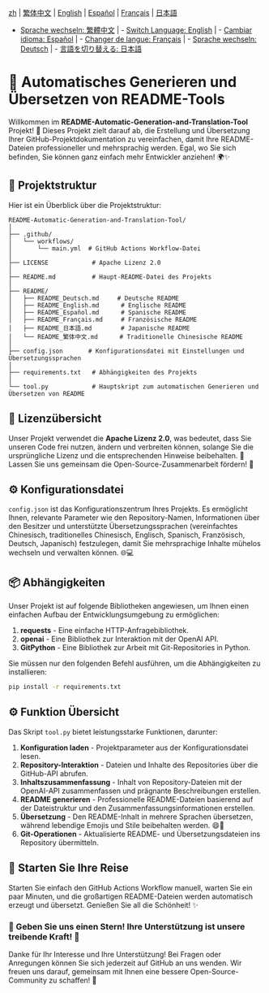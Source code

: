 [zh](/README.md) | [繁体中文](/README/README_zh-TW.md) | [English](/README/README_en.md) | [Español](/README/README_es.md) | [Français](/README/README_fr.md) | [日本語](/README/README_ja.md)

- [Sprache wechseln: 繁體中文](/README/README_繁体中文.md) | - [Switch Language: English](/README/README_English.md) | - [Cambiar idioma: Español](/README/README_Español.md) | - [Changer de langue: Français](/README/README_Français.md) | - [Sprache wechseln: Deutsch](/README/README_Deutsch.md) | - [言語を切り替える: 日本語](/README/README_日本語.md)

# 🤖 Automatisches Generieren und Übersetzen von README-Tools

Willkommen im **README-Automatic-Generation-and-Translation-Tool** Projekt! 🎉 Dieses Projekt zielt darauf ab, die Erstellung und Übersetzung Ihrer GitHub-Projektdokumentation zu vereinfachen, damit Ihre README-Dateien professioneller und mehrsprachig werden. Egal, wo Sie sich befinden, Sie können ganz einfach mehr Entwickler anziehen! 🌍✨

## 🚀 Projektstruktur

Hier ist ein Überblick über die Projektstruktur:

```
README-Automatic-Generation-and-Translation-Tool/
│
├── .github/
│   └── workflows/
│       └── main.yml  # GitHub Actions Workflow-Datei
│
├── LICENSE            # Apache Lizenz 2.0
│
├── README.md          # Haupt-README-Datei des Projekts
│
├── README/
│   ├── README_Deutsch.md     # Deutsche README 
│   ├── README_English.md      # Englische README 
│   ├── README_Español.md      # Spanische README 
│   ├── README_Français.md     # Französische README 
│   ├── README_日本語.md        # Japanische README 
│   └── README_繁体中文.md      # Traditionelle Chinesische README 
│
├── config.json       # Konfigurationsdatei mit Einstellungen und Übersetzungssprachen
│
├── requirements.txt   # Abhängigkeiten des Projekts
│
└── tool.py            # Hauptskript zum automatischen Generieren und Übersetzen von README
```

## 📜 Lizenzübersicht

Unser Projekt verwendet die **Apache Lizenz 2.0**, was bedeutet, dass Sie unseren Code frei nutzen, ändern und verbreiten können, solange Sie die ursprüngliche Lizenz und die entsprechenden Hinweise beibehalten. 📝 Lassen Sie uns gemeinsam die Open-Source-Zusammenarbeit fördern! 💪

## ⚙️ Konfigurationsdatei

`config.json` ist das Konfigurationszentrum Ihres Projekts. Es ermöglicht Ihnen, relevante Parameter wie den Repository-Namen, Informationen über den Besitzer und unterstützte Übersetzungssprachen (vereinfachtes Chinesisch, traditionelles Chinesisch, Englisch, Spanisch, Französisch, Deutsch, Japanisch) festzulegen, damit Sie mehrsprachige Inhalte mühelos wechseln und verwalten können. 🌐💻

## 📦 Abhängigkeiten

Unser Projekt ist auf folgende Bibliotheken angewiesen, um Ihnen einen einfachen Aufbau der Entwicklungsumgebung zu ermöglichen:

1. **requests** - Eine einfache HTTP-Anfragebibliothek.
2. **openai** - Eine Bibliothek zur Interaktion mit der OpenAI API.
3. **GitPython** - Eine Bibliothek zur Arbeit mit Git-Repositories in Python.

Sie müssen nur den folgenden Befehl ausführen, um die Abhängigkeiten zu installieren:

```bash
pip install -r requirements.txt
```

## ⚙️ Funktion Übersicht

Das Skript `tool.py` bietet leistungsstarke Funktionen, darunter:

1. **Konfiguration laden** - Projektparameter aus der Konfigurationsdatei lesen.
2. **Repository-Interaktion** - Dateien und Inhalte des Repositories über die GitHub-API abrufen.
3. **Inhaltszusammenfassung** - Inhalt von Repository-Dateien mit der OpenAI-API zusammenfassen und prägnante Beschreibungen erstellen.
4. **README generieren** - Professionelle README-Dateien basierend auf der Dateistruktur und den Zusammenfassungsinformationen erstellen.
5. **Übersetzung** - Den README-Inhalt in mehrere Sprachen übersetzen, während lebendige Emojis und Stile beibehalten werden. 😄🎨
6. **Git-Operationen** - Aktualisierte README- und Übersetzungsdateien ins Repository übermitteln.

## 🚀 Starten Sie Ihre Reise

Starten Sie einfach den GitHub Actions Workflow manuell, warten Sie ein paar Minuten, und die großartigen README-Dateien werden automatisch erzeugt und übersetzt. Genießen Sie all die Schönheit! ✨

### 🌟 Geben Sie uns einen Stern! Ihre Unterstützung ist unsere treibende Kraft! 💖

Danke für Ihr Interesse und Ihre Unterstützung! Bei Fragen oder Anregungen können Sie sich jederzeit auf GitHub an uns wenden. Wir freuen uns darauf, gemeinsam mit Ihnen eine bessere Open-Source-Community zu schaffen! 🤝